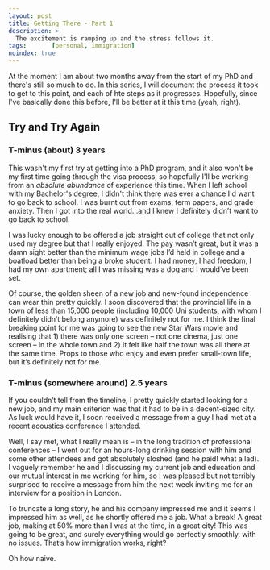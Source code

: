 ```yaml
---
layout: post
title: Getting There - Part 1
description: >
  The excitement is ramping up and the stress follows it.
tags:       [personal, immigration]
noindex: true
---
```


At the moment I am about two months away from the start of my PhD and there's still so much to do. In this series, I will document the process it took to get to this point, and each of hte steps as it progresses. Hopefully, since I've basically done this before, I'll be better at it this time (yeah, right).

## Try and Try Again

### T-minus (about) 3 years

This wasn't my first try at getting into a PhD program, and it also won't be my first time going through the visa process, so hopefully I'll be working from an *absolute abundance* of experience this time. When I left school with my Bachelor's degree, I didn't think there was ever a chance I'd want to go back to school. I was burnt out from exams, term papers, and grade anxiety. Then I got into the real world…and I knew I definitely didn’t want to go back to school.

I was lucky enough to be offered a job straight out of college that not only used my degree but that I really enjoyed. The pay wasn’t great, but it was a damn sight better than the minimum wage jobs I’d held in college and a boatload better than being a broke student. I had money, I had freedom, I had my own apartment; all I was missing was a dog and I would’ve been set.

Of course, the golden sheen of a new job and new-found independence can wear thin pretty quickly. I soon discovered that the provincial life in a town of less than 15,000 people (including 10,000 Uni students, with whom I definitely didn’t belong anymore) was definitely not for me. I think the final breaking point for me was going to see the new Star Wars movie and realising that 1) there was only one screen – not one cinema, just one screen – in the whole town and 2) it felt like half the town was all there at the same time. Props to those who enjoy and even prefer small-town life, but it’s definitely not for me.

### T-minus (somewhere around) 2.5 years

If you couldn’t tell from the timeline, I pretty quickly started looking for a new job, and my main criterion was that it had to be in a decent-sized city. As luck would have it, I soon received a message from a guy I had met at a recent acoustics conference I attended.

Well, I say met, what I really mean is – in the long tradition of professional conferences – I went out for an hours-long drinking session with him and some other attendees and got absolutely sloshed (and he paid! what a lad). I vaguely remember he and I discussing my current job and education and our mutual interest in me working for him, so I was pleased but not terribly surprised to receive a message from him the next week inviting me for an interview for a position in London.

To truncate a long story, he and his company impressed me and it seems I impressed him as well, as he shortly offered me a job. What a break! A great job, making at 50% more than I was at the time, in a great city! This was going to be great, and surely everything would go perfectly smoothly, with no issues. That’s how immigration works, right?

Oh how naive.